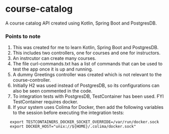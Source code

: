 # course-catalog

A course catalog API created using Kotlin, Spring Boot and PostgresDB.

### Points to note

1. This was created for me to learn Kotlin, Spring Boot and PostgresDB.
2. This includes two controllers, one for courses and one for instructors.
3. An instrcutor can create many courses.
4. The file curl-commands.txt has a list of commands that can be used to test the app once it is up and running.
5. A dummy Greetings controller was created which is not relevant to the course-controller.
6. Initially H2 was used instead of PostgresDB, so its configurations can also be seen commented in the code.
7. To integration tests with PostgresDB, TestContainer has been used. FYI TestContainer requires docker.
8. If your system uses Colima for Docker, then add the following variables to the session before executing the integration tests:
  ```
    export TESTCONTAINERS_DOCKER_SOCKET_OVERRIDE=/var/run/docker.sock
    export DOCKER_HOST="unix://${HOME}/.colima/docker.sock"
  ```

